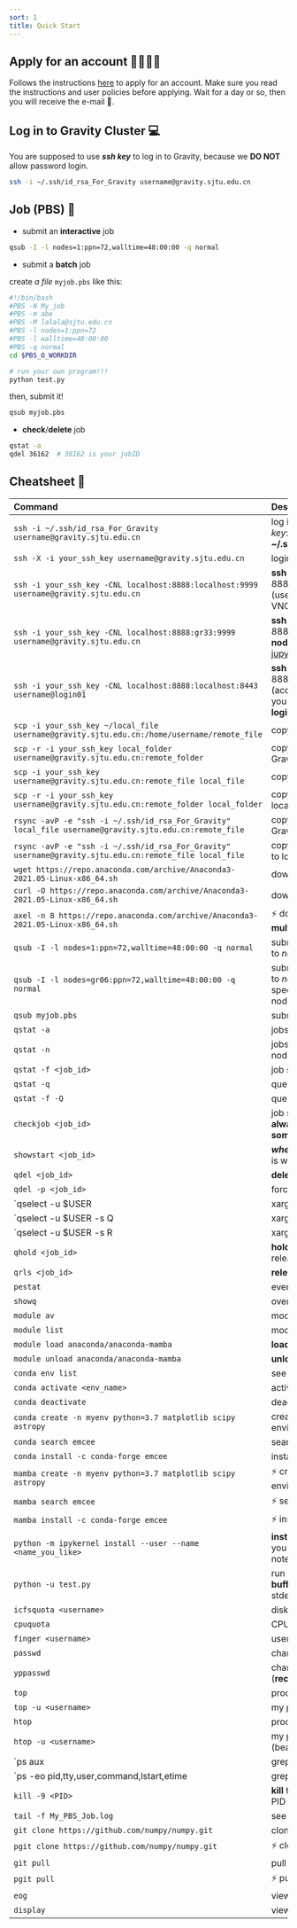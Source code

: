 ```yaml
---
sort: 1
title: Quick Start
---
```

## Apply for an account 🙋‍♂️🙋‍♀️
Follows the instructions [here](https://gravity-doc.github.io/Basic/Account.html) to apply for an account. Make sure you read the instructions and user policies before applying. Wait for a day or so, then you will receive the e-mail 🥳.

## Log in to Gravity Cluster 💻

You are supposed to use **_ssh key_** to log in to Gravity, because we **DO NOT** allow password login.

```sh
ssh -i ~/.ssh/id_rsa_For_Gravity username@gravity.sjtu.edu.cn
```

## Job (PBS) 🔭

- submit an **interactive** job

```sh
qsub -I -l nodes=1:ppn=72,walltime=48:00:00 -q normal
```

- submit a **batch** job

create _a file_ `myjob.pbs` like this:

```sh
#!/bin/bash
#PBS -N My_job
#PBS -m abe
#PBS -M lalala@sjtu.edu.cn
#PBS -l nodes=1:ppn=72
#PBS -l walltime=48:00:00
#PBS -q normal
cd $PBS_O_WORKDIR

# run your own program!!!
python test.py
```
  then, submit it!
```sh
qsub myjob.pbs
```

- **check**/**delete** job

```sh
qstat -a
qdel 36162  # 36162 is your jobID
```

## Cheatsheet 📜

| **Command**                                                  | **Description**                                              |
| :----------------------------------------------------------- | :----------------------------------------------------------- |
| `ssh -i ~/.ssh/id_rsa_For_Gravity username@gravity.sjtu.edu.cn` | log in to Gravity using _ssh key_: **~/.ssh/id_rsa_For_Gravity** |
| `ssh -X -i your_ssh_key username@gravity.sjtu.edu.cn `       | login with X11 (use GUI)                                     |
| `ssh -i your_ssh_key -CNL localhost:8888:localhost:9999 username@gravity.sjtu.edu.cn` | **ssh tunnel** from local port 8888 to Gravity port 9999 (use jupyter-notebook, VNC) |
| `ssh -i your_ssh_key -CNL localhost:8888:gr33:9999 username@gravity.sjtu.edu.cn` | **ssh tunnel** from local port 8888 to Gravity **gr33 node** port 9999 (use [jupyter-notebook](http://localhost:8888), VNC) |
| `ssh -i your_ssh_key -CNL localhost:8888:localhost:8443 username@login01` | **ssh tunnel** from local 8888 to remote 8443 (access [**status website**](https://localhost:8888), you have to log in to **login01**) |
| `scp -i your_ssh_key ~/local_file username@gravity.sjtu.edu.cn:/home/username/remote_file` | copy local file to Gravity                                   |
| `scp -r -i your_ssh_key local_folder username@gravity.sjtu.edu.cn:remote_folder` | copy local folder to Gravity                                 |
| `scp -i your_ssh_key username@gravity.sjtu.edu.cn:remote_file local_file ` | copy Gravity file to local                                   |
| `scp -r -i your_ssh_key username@gravity.sjtu.edu.cn:remote_folder local_folder` | copy Gravity folder to local                                 |
| `rsync -avP -e "ssh -i ~/.ssh/id_rsa_For_Gravity" local_file username@gravity.sjtu.edu.cn:remote_file` | copy local files/folder to Gravity                           |
| `rsync -avP -e "ssh -i ~/.ssh/id_rsa_For_Gravity" username@gravity.sjtu.edu.cn:remote_file local_file` | copy Gravity files/folder to local                           |
| `wget https://repo.anaconda.com/archive/Anaconda3-2021.05-Linux-x86_64.sh` | download file                                                |
| `curl -O https://repo.anaconda.com/archive/Anaconda3-2021.05-Linux-x86_64.sh` | download file                                                |
| `axel -n 8 https://repo.anaconda.com/archive/Anaconda3-2021.05-Linux-x86_64.sh` | ⚡ download file using **multi-threads** (8 threads)          |
| `qsub -I -l nodes=1:ppn=72,walltime=48:00:00 -q normal`      | submit an **interactive** job to _normal queue_              |
| `qsub -I -l nodes=gr06:ppn=72,walltime=48:00:00 -q normal`   | submit an **interactive** job to _normal queue_, specifically, use **gr06** node |
| `qsub myjob.pbs`                                             | submit a batch job                                           |
| `qstat -a`                                                   | jobs status                                                  |
| `qstat -n`                                                   | jobs status (see which node you are using)                   |
| `qstat -f <job_id>`                                          | job status (**in detail**)                                   |
| `qstat -q`                                                   | queues info                                                  |
| `qstat -f -Q`                                                | queues info (in detail)                                      |
| `checkjob <job_id>`                                          | job status (if you are **always waiting** or **something wrong**) |
| `showstart <job_id>`                                         | ***when*** to start (if your job is waiting)                 |
| `qdel <job_id>`                                              | **delete** a job                                             |
| `qdel -p <job_id>`                                           | force to **delete** a job                                    |
| `qselect -u $USER | xargs qdel`                              | delete all of your jobs                                      |
| `qselect -u $USER -s Q | xargs qdel`                         | delete all of your **Queueing** jobs                         |
| `qselect -u $USER -s R | xargs qdel`                         | delete all of your **Running** jobs                          |
| `qhold <job_id>`                                             | **hold** a job until you release it                          |
| `qrls <job_id>`                                              | **release** a job                                            |
| `pestat`                                                     | every node status                                            |
| `showq`                                                      | overview of nodes                                            |
| `module av`                                                  | modules **available**                                        |
| `module list`                                                | modules loaded                                               |
| `module load anaconda/anaconda-mamba`                        | **load** module                                              |
| `module unload anaconda/anaconda-mamba`                      | **unload** module                                            |
| `conda env list`                                             | see conda environment                                        |
| `conda activate <env_name>`                                  | activate environment                                         |
| `conda deactivate`                                           | deactivate environment                                       |
| `conda create -n myenv python=3.7 matplotlib scipy astropy`  | create a virtual environment                                 |
| `conda search emcee`                                         | search package                                               |
| `conda install -c conda-forge emcee`                         | install package                                              |
| `mamba create -n myenv python=3.7 matplotlib scipy astropy`  | ⚡ create a virtual environment                               |
| `mamba search emcee`                                         | ⚡ search package                                             |
| `mamba install -c conda-forge emcee`                         | ⚡ install package                                            |
| `python -m ipykernel install --user --name <name_you_like>`  | **install ipykernel** so that you can use it in Jupyter notebook/lab |
| `python -u test.py`                                          | run python script **without buffering** (no stdout and stderr buffer) |
| `icfsquota <username>`                                       | disk usage and quota                                         |
| `cpuquota`                                                   | CPU hours and **expense**                                    |
| `finger <username>`                                          | user info                                                    |
| `passwd`                                                     | change password                                              |
| `yppasswd`                                                   | change password (**recommended**)                            |
| `top`                                                        | processes info                                               |
| `top -u <username>`                                          | my processes info                                            |
| `htop`                                                       | processes info (beautiful)                                   |
| `htop -u <username>`                                         | my processes info (beautiful)                                |
| `ps aux | grep python`                                       | process info including string: *python*                      |
| `ps -eo pid,tty,user,command,lstart,etime | grep <username>` | **my own** processes info                                    |
| `kill -9 <PID>`                                              | **kill** the process using its PID                           |
| `tail -f My_PBS_Job.log`                                     | see the file output **in time**                              |
| `git clone https://github.com/numpy/numpy.git`               | clone a repository                                           |
| `pgit clone https://github.com/numpy/numpy.git`              | ⚡ clone a repository                                         |
| `git pull`                                                   | pull                                                         |
| `pgit pull`                                                  | ⚡ pull                                                       |
| `eog`                                                        | view images                                                  |
| `display`                                                    | view images                                                  |

